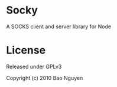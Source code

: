 # Socky

A SOCKS client and server library for Node

# License

Released under GPLv3

Copyright (c) 2010 Bao Nguyen